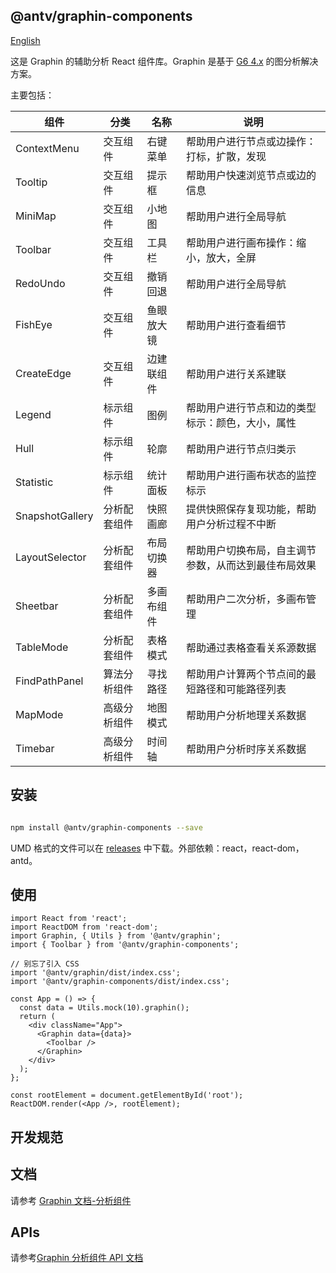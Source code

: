 ## @antv/graphin-components

[English](./README.md)

这是 Graphin 的辅助分析 React 组件库。Graphin 是基于 [G6 4.x](https://github.com/antvis/g6) 的图分析解决方案。

主要包括：

| 组件            | 分类         | 名称       | 说明                                                 |
| --------------- | ------------ | ---------- | ---------------------------------------------------- |
| ContextMenu     | 交互组件     | 右键菜单   | 帮助用户进行节点或边操作：打标，扩散，发现           |
| Tooltip         | 交互组件     | 提示框     | 帮助用户快速浏览节点或边的信息                       |
| MiniMap         | 交互组件     | 小地图     | 帮助用户进行全局导航                                 |
| Toolbar         | 交互组件     | 工具栏     | 帮助用户进行画布操作：缩小，放大，全屏               |
| RedoUndo        | 交互组件     | 撤销回退   | 帮助用户进行全局导航                                 |
| FishEye         | 交互组件     | 鱼眼放大镜 | 帮助用户进行查看细节                                 |
| CreateEdge      | 交互组件     | 边建联组件 | 帮助用户进行关系建联                                 |
| Legend          | 标示组件     | 图例       | 帮助用户进行节点和边的类型标示：颜色，大小，属性     |
| Hull            | 标示组件     | 轮廓       | 帮助用户进行节点归类示                               |
| Statistic       | 标示组件     | 统计面板   | 帮助用户进行画布状态的监控标示                       |
| SnapshotGallery | 分析配套组件 | 快照画廊   | 提供快照保存复现功能，帮助用户分析过程不中断         |
| LayoutSelector  | 分析配套组件 | 布局切换器 | 帮助用户切换布局，自主调节参数，从而达到最佳布局效果 |
| Sheetbar        | 分析配套组件 | 多画布组件 | 帮助用户二次分析，多画布管理                         |
| TableMode       | 分析配套组件 | 表格模式   | 帮助通过表格查看关系源数据                           |
| FindPathPanel   | 算法分析组件 | 寻找路径   | 帮助用户计算两个节点间的最短路径和可能路径列表       |
| MapMode         | 高级分析组件 | 地图模式   | 帮助用户分析地理关系数据                             |
| Timebar         | 高级分析组件 | 时间轴     | 帮助用户分析时序关系数据                             |

## 安装

```bash

npm install @antv/graphin-components --save

```

UMD 格式的文件可以在 [releases](https://github.com/antvis/Graphin/releases) 中下载。外部依赖：react，react-dom，antd。

## 使用

```tsx
import React from 'react';
import ReactDOM from 'react-dom';
import Graphin, { Utils } from '@antv/graphin';
import { Toolbar } from '@antv/graphin-components';

// 别忘了引入 CSS
import '@antv/graphin/dist/index.css';
import '@antv/graphin-components/dist/index.css';

const App = () => {
  const data = Utils.mock(10).graphin();
  return (
    <div className="App">
      <Graphin data={data}>
        <Toolbar />
      </Graphin>
    </div>
  );
};

const rootElement = document.getElementById('root');
ReactDOM.render(<App />, rootElement);
```

## 开发规范

## 文档

请参考 [Graphin 文档-分析组件](https://graphin.antv.vision/zh/docs/manual/main-concepts/components)

## APIs

请参考[Graphin 分析组件 API 文档](https://graphin.antv.vision/zh/docs/api/components)
